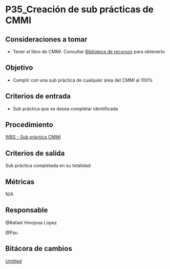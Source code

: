 # P35_Creación de sub prácticas de CMMI

## **Consideraciones a tomar**

- Tener el libro de CMMI. Consultar [Biblioteca de recursos](../../Mejora%20continua%20180f52fe2fc3469896180891cb8545fb/Biblioteca%20de%20recursos%20d96c2fa60cae4c4885b4773676c24863.md) para obtenerlo

## **Objetivo**

- Cumplir con una sub práctica de cualquier área del CMMI al 100%

## **Criterios de entrada**

- Sub práctica que se desea completar identificada

## **Procedimiento**

[WBS - Sub práctica CMMI](P35_Creacio%CC%81n%20de%20sub%20pra%CC%81cticas%20de%20CMMI%2005ab45b7eb16405ca6c67ad4b5d7a19f/WBS%20-%20Sub%20pra%CC%81ctica%20CMMI%20244b6f2f66ed40a19dd232e84127c457.csv)

## **Criterios de salida**

Sub práctica completada en su totalidad

## **Métricas**

N/A

## **Responsable**

@Rafael Hinojosa López 

@Pau 

## Bitácora de cambios

[Untitled](P35_Creacio%CC%81n%20de%20sub%20pra%CC%81cticas%20de%20CMMI%2005ab45b7eb16405ca6c67ad4b5d7a19f/Untitled%20Database%208383657b01e1434c8c38a771f912f640.csv)